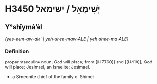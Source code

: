 # H3450 יְשִׁימָאֵל / ישימאל

## Yᵉshîymâʼêl

_(yes-eem-aw-ale' | yeh-shee-maw-ALE | yeh-shee-ma-ALE)_

### Definition

proper masculine noun; God will place; from [[H7760]] and [[H410]]; God will place; Jesimael, an Israelite; Jesimael.

- a Simeonite chief of the family of Shimei
